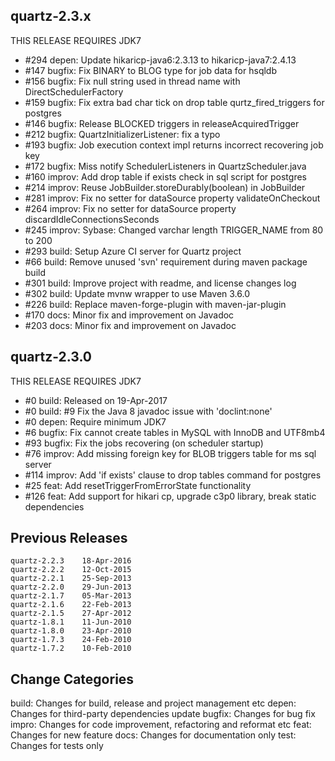 ## quartz-2.3.x

THIS RELEASE REQUIRES JDK7

* #294 depen: Update hikaricp-java6:2.3.13 to hikaricp-java7:2.4.13
* #147 bugfix: Fix BINARY to BLOG type for job data for hsqldb
* #156 bugfix: Fix null string used in thread name with DirectSchedulerFactory
* #159 bugfix: Fix extra bad char tick on drop table qurtz_fired_triggers for postgres
* #146 bugfix: Release BLOCKED triggers in releaseAcquiredTrigger
* #212 bugfix: QuartzInitializerListener: fix a typo
* #193 bugfix: Job execution context impl returns incorrect recovering job key
* #172 bugfix: Miss notify SchedulerListeners in QuartzScheduler.java
* #160 improv: Add drop table if exists check in sql script for postgres
* #214 improv: Reuse JobBuilder.storeDurably(boolean) in JobBuilder
* #281 improv: Fix no setter for dataSource property validateOnCheckout
* #264 improv: Fix no setter for dataSource property discardIdleConnectionsSeconds
* #245 improv: Sybase: Changed varchar length TRIGGER_NAME from 80 to 200
* #293 build: Setup Azure CI server for Quartz project
* #66  build: Remove unused 'svn' requirement during maven package build
* #301 build: Improve project with readme, and license changes log
* #302 build: Update mvnw wrapper to use Maven 3.6.0
* #226 build: Replace maven-forge-plugin with maven-jar-plugin
* #170 docs: Minor fix and improvement on Javadoc
* #203 docs: Minor fix and improvement on Javadoc

## quartz-2.3.0

THIS RELEASE REQUIRES JDK7

* #0   build: Released on 19-Apr-2017
* #0   build: #9 Fix the Java 8 javadoc issue with 'doclint:none'
* #0   depen: Require minimum JDK7
* #6   bugfix: Fix cannot create tables in MySQL with InnoDB and UTF8mb4
* #93  bugfix: Fix the jobs recovering (on scheduler startup)
* #76  improv: Add missing foreign key for BLOB triggers table for ms sql server
* #114 improv: Add 'if exists' clause to drop tables command for postgres
* #25  feat: Add resetTriggerFromErrorState functionality
* #126 feat: Add support for hikari cp, upgrade c3p0 library, break static dependencies

## Previous Releases

```
quartz-2.2.3 	18-Apr-2016
quartz-2.2.2 	12-Oct-2015
quartz-2.2.1 	25-Sep-2013
quartz-2.2.0 	29-Jun-2013
quartz-2.1.7 	05-Mar-2013
quartz-2.1.6 	22-Feb-2013
quartz-2.1.5 	27-Apr-2012
quartz-1.8.1 	11-Jun-2010
quartz-1.8.0 	23-Apr-2010
quartz-1.7.3 	24-Feb-2010
quartz-1.7.2 	10-Feb-2010 
```

## Change Categories

build: Changes for build, release and project management etc 
depen: Changes for third-party dependencies update
bugfix: Changes for bug fix
impro: Changes for code improvement, refactoring and reformat etc
feat: Changes for new feature
docs: Changes for documentation only
test: Changes for tests only
 